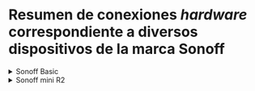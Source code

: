 # Resumen de conexiones _hardware_ correspondiente a diversos dispositivos de la marca Sonoff

<details>

<summary>Sonoff Basic</summary>

![Sonoff Basic](https://github.com/OxDAbit/Hello-HAA/blob/main/images/pinout-sonoff-basic.png)

</details>
<details>

<summary>Sonoff mini R2</summary>

|Sonoff Mini R2|USB RS-232|
| ------------ | -------- |
|+3.3V|+3.3V|
|GND|GND|
|RX|RX|
|TX|TX|

![Sonoff Mini R2](https://github.com/OxDAbit/Hello-HAA/blob/main/images/pinout-sonoff-mini-r2.png)

</details>
